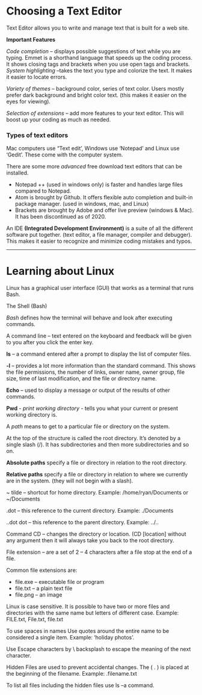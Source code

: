 # Choosing a Text Editor 

Text Editor allows you to write and manage text that is built for a web site.

**Important Features**

*Code completion* – displays possible suggestions of text while you are typing.  Emmet is a shorthand language that speeds up the coding process. It shows closing tags and brackets when you use open tags and brackets.
*System highlighting* –takes the text you type and colorize the text. It makes it easier to locate errors.

*Variety of themes* – background color, series of text color. Users mostly prefer dark background and bright color text. (this makes it easier on the eyes for viewing).

*Selection of extensions* – add more features to your text editor. This will boost up your coding as much as needed.

### Types of text editors

Mac computers use “Text edit’, Windows use ‘Notepad’ and Linux use ‘Gedit’. These come with the computer system.

There are some more *advanced* free download text editors that can be installed.
+ Notepad ++ (used in windows only) is faster and handles large files compared to Notepad.
+ Atom is brought by Github. It offers flexible auto completion and built-in package manager. (used in windows, mac, and Linux)
+ Brackets are brought by Adobe and offer live preview (windows & Mac). It has been discontinued as of 2020. 

An IDE **(Integrated Development Environment)** is a suite of all the different software put
together. (text editor, a file manager, compiler and debugger). This makes it easier to recognize and minimize coding mistakes and typos.

******************************


# Learning about Linux 

Linux has a graphical user interface (GUI) that works as a terminal that runs Bash. 

The Shell (Bash)

*Bash* defines how the terminal will behave and look after executing commands.

A command line – text entered on the keyboard and feedback will be given to you after you click the enter key.

**ls** – a command entered after a prompt to display the list of computer files.

**-l** – provides a lot more information than the standard command. This shows the file permissions, the number of links, owner name, owner group, file size, time of last modification, and the file or directory name.

**Echo** – used to display a message or output of the results of other commands.

**Pwd** - *print working directory* - tells you what your current or present working directory is. 

A *path* means to get to a particular file or directory on the system. 

At the top of the structure is called the root directory. It’s denoted by a single slash (/). It has subdirectories and then more subdirectories and so on.

**Absolute paths** specify a file or directory in relation to the root directory. 

**Relative paths** specify a file or directory in relation to where we currently are in the system. (they will not begin with a slash).

~ tilde – shortcut for home directory. Example: /home/ryan/Documents or ~/Documents

.dot – this reference to the current directory. Example: ./Documents

..dot dot – this reference to the parent directory. Example: ../.. 

Command CD – changes the directory or location. (CD [location] without any argument then it will always take you back to the root directory.


File extension – are a set of 2 – 4 characters after a file stop at the end of a file.

Common file extensions are:
+ file.exe – executable file or program
+ file.txt – a plain text file
+ file.png – an image

Linux is case sensitive. It is possible to have two or more files and directories with the same name but letters of different case. Example: FILE.txt, File.txt, file.txt

To use spaces in names 
Use quotes around the entire name to be considered a single item. Example: ‘holiday photos’.

Use Escape characters by \ backsplash to escape the meaning of the next character. 

Hidden Files are used to prevent accidental changes. The ( . ) is placed at the beginning of the filename.  Example: .filename.txt

To list all files including the hidden files use ls –a command.  

